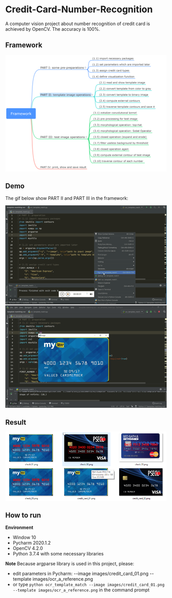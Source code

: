 # Credit-Card-Number-Recognition
A computer vision project about number recognition of credit card is achieved by OpenCV. The accuracy is 100%.


## Framework
<div align="center">
<img src="https://github.com/JimengShi/Credit-Card-Number-Recognition/blob/master/images/Framework.png" alt="Framework" >
</div>


## Demo
The gif below show PART II and PART III in the framework:
<div align="center">
<img src="https://github.com/JimengShi/Credit-Card-Number-Recognition/blob/master/images/part2.gif" alt="part2" >
</div>

<div align="center">
<img src="https://github.com/JimengShi/Credit-Card-Number-Recognition/blob/master/images/part3.gif" alt="part3" >
</div>

## Result 
<div align="center">
<img src="https://github.com/JimengShi/Credit-Card-Number-Recognition/blob/master/images/result.png" alt="result" >
</div>


## How to run
**Environment**
- Window 10
- Pycharm 2020.1.2
- OpenCV 4.2.0
- Python 3.7.4 with some necessary libraries

**Note**
Because argparse library is used in this project, please:
- edit parameters in Pycharm: --image images/credit_card_01.png --template images/ocr_a_reference.png
- or type `python ocr_template_match --image images/credit_card_01.png --template images/ocr_a_reference.png` in the command prompt
